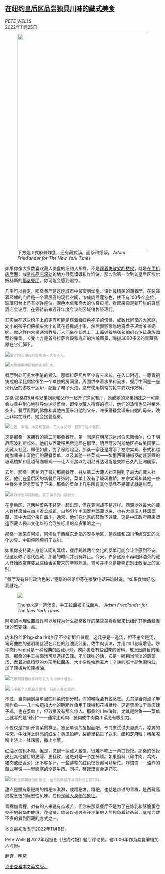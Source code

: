 <!--1669354624000-->
[在纽约皇后区品尝独具川味的藏式美食](https://cn.nytimes.com/style/20221125/restaurant-review-sichuan-food-nha-sang-queens/)
------

<address>PETE WELLS</address><time pudate="2022-11-25 01:07:58" datetime="2022-11-25 01:07:58">2022年11月25日</time><figure><img src="https://images.weserv.nl/?url=static01.nyt.com/images/2022/11/09/dining/09rest-sang1/08rest-sang1-master1050.jpg" width="1050" height="700"><figcaption>下方是川式麻辣炸鱼，还有藏式汤、面条和馍馍。 <cite>Adam Friedlander for The New York Times</cite></figcaption></figure><section><p>如果你像大多数喜欢藏人美食的纽约人那样，不是<a href="https://www.nytimes.com/2012/10/10/dining/reviews/hungry-city-phayul-in-jackson-heights.html">踩着快散架的楼梯</a>，就是<a href="https://www.nytimes.com/2017/01/19/dining/lhasa-fast-food-review-queens.html">在手机店后面</a>，或是<a href="https://www.nytimes.com/2019/11/27/dining/khampa-kitchen-review-tibetan.html" title="Link: https://www.nytimes.com/2019/11/27/dining/khampa-kitchen-review-tibetan.html">礼品店深处</a>的地方寻觅馍馍和炸馅饼，那么你第一次到访皇后区埃尔姆赫斯的<a rel="noopener noreferrer" target="_blank" href="https://www.nhasangeats.net/">那桑餐厅</a>，你可能会感到震惊。</p><p>几乎可以肯定，那桑餐厅是这座城市中最富丽堂皇、设计最精美的藏餐厅。在装饰着经幡的门后是一个双层高的现代空间，漆成肉豆蔻棕色，楼下有100多个座位，玻璃阳台上还有少许座位。深色木桌和高大的仿真皮椅，看起来像是新开张的尊盛酒店会议厅，在等待前来召开年度会议的区域销售经理们。</p><p>其实坐在这些椅子上的更有可能是穿着绛红色袍子的僧侣，或数代同堂的大家庭，幼小的孩子们把拳头大小的蒸花卷撕成小条，然后颤颤悠悠地将盘子递给爷爷奶奶。像这样的大桌通常靠墙，人们坐在长凳上，上面铺着地毯和编织有传统藏族图案的靠垫。长凳上方是首府拉萨宫殿和寺庙的浩瀚图景，海拔3000多米的青藏高原在它们脚下。</p><p><img src="https://images.weserv.nl/?url=static01.nyt.com/images/2022/11/09/dining/09rest-sang2/08rest-sang2-master1050.jpg"><small style="color: #999;">餐厅的长桌有时会坐满一大家子人。</small></p><p><img src="https://images.weserv.nl/?url=static01.nyt.com/images/2022/11/09/dining/09rest-sang6/08rest-sang6-master1050.jpg"><small style="color: #999;">为佛像供奉新鲜的水果和水。</small></p><p>餐厅到处可见大手笔的投入。那幅拉萨照片至少有三米长。在入口附近，一尊青铜铸成的半比例佛像坐一个单独的房间里，周围供奉着水果和流水。餐厅中间是一座现代版的游牧干泥炉，配备了电子火焰，没有使用惯常的牦牛粪块作燃料。</p><p>楚桑·那桑在5月与兄弟姐妹和父母一起开了这家餐厅。她或她的兄弟姐妹之一可能会友善并耐心地引导你浏览菜单，即使以藏人待客的标准，他们的热情也显得格外突出。餐厅周围的佛像和其他古董来自他的父亲。许多藏餐食谱来自她的母亲，晚上非常忙碌时，她会接管厨房。</p><p><img src="https://images.weserv.nl/?url=static01.nyt.com/images/2022/11/09/dining/09rest-sang5/merlin_215954790_194e9263-70c0-4010-bcc7-79af8981d831-master1050.jpg"><small style="color: #999;">左起：索南、申芬和楚桑。三人与父母一起开了这个餐厅。</small></p><p>这是那桑一家拥有的第二间那桑餐厅。第一间是在明尼苏达州伯恩斯维尔，位于明尼阿波利斯郊外。他们从西藏移民后定居在那里。明尼阿波利斯地区拥有美国第二大藏人社区。即便如此，为了保险起见，那桑一家还是增添了左宗棠鸡、泰式和越南咖喱来丰富他们的藏餐菜单，以及其他一些菜式——如墨西哥辣椒罗勒酱烹煮的玻璃梭鲈和蔓越莓咖喱鸡——让人不禁以为明尼苏达可能是失踪已久的亚洲国家。</p><p>去年，那桑一家关闭了最初那间餐厅，并从第二大藏人社区搬到了最大的藏人社区。他们在皇后区的新餐厅开张时，菜单上没有了玻璃梭鲈。左宗棠鸡和其他一些中餐外卖常见菜留了下来。那桑的菜单上几乎所有其他菜品不是藏式就是川菜。</p><p><img src="https://images.weserv.nl/?url=static01.nyt.com/images/2022/11/09/dining/09rest-sang7/merlin_215954937_a307071b-acf0-44f0-909a-6dd22ce7d075-master1050.jpg"><small style="color: #999;">麻辣炸鱼辛辣酥脆，属于菜单的川菜部分。</small></p><p>在皇后区，这两种菜系不经常一起出现，但在亚洲却不是这样。西藏以外最大的藏人群体居住在四川省会成都。自1951年中国吞并西藏以来，也有大量汉人移居西藏，其中大部分来自四川。通常，他们在北京的鼓励下进藏，这是中国政府用来塑造西藏人民和文化以符合汉族标准的众多策略之一。</p><p>那桑一家来自阿坝，阿坝位于西藏东北部的安多地区，是西藏和四川传统交汇的文化边界。中国将阿坝归于四川。</p><p>如果你支持藏人身份认同的延续，餐厅跨越两个文化的菜单可能会让你感到不安。但这反映了现代西藏，那里的时间并没有静止。今天，许多逐渐不再喝酥油茶的藏人开始欣赏麻婆豆腐给舌尖带来的辛辣刺激。胃可并不总是能够识别出政治上的区别。</p><p>“餐厅没有任何政治色彩，”楚桑的弟弟申芬在接受电话采访时说。“如果食物好吃，我就吃。”</p><p><figure><img src="https://images.weserv.nl/?url=static01.nyt.com/images/2022/11/09/dining/09rest-sang8/merlin_215954880_8bdff6a7-650b-43d1-99b8-e693deea2fa0-jumbo.jpg"></p><figcaption>Thentuk是一道汤面，手工拉面被切成面片。 <cite>Adam Friedlander for The New York Times</cite></figcaption></figure><p>阿坝的地理位置或许可以解释为什么那桑餐厅的某些菜肴看起来比纽约其他西藏餐馆的菜要辣一点。</p><p>肉末粉丝(Ping-sha riri)加了不少新鲜红辣椒，这几乎是一道汤，但不完全是汤，弯弯曲曲的透明粉丝浸在深色的红油汤汁里，佐牛肉调味，并用四川花椒增香。炒牛肉(shapta)是一种经典的西藏小炒，肉片裹着有些甜辣的酱料，散发出醒目的暖意。那桑的手工拉面汤可以选择去辣。不加辣味的话，它是一碗相当清淡的蔬菜汤，煮着边缘粗糙的方形手拉面条，大小像格格脆麦片；辛辣的版本颜色偏粉红，加了辣椒片和辣椒油。</p><p><img src="https://images.weserv.nl/?url=static01.nyt.com/images/2022/11/09/dining/09rest-sang9/08rest-sang9-master1050.jpg"><small style="color: #999;">花椒和辣椒以多种形式为肉末粉丝增香。</small></p><p><img src="https://images.weserv.nl/?url=static01.nyt.com/images/2022/11/09/dining/09rest-sang10/08rest-sang10-master1050.jpg"><small style="color: #999;">几乎每个人都会点馍馍。有的人喜欢蒸的。</small></p><p>不过，当你翻到菜单里四川菜的部分时，你的喉咙会有些感觉。尤其是当你点了麻辣炸鱼——几十块拇指大小的酥脆炸鱼用干辣椒和花椒爆炒。这道菜类似于重庆辣子鸡，也在菜单上，但效果没有那么惊人。那桑的川味海鲜，尤其是烤鱼——菜单上就写的是“辣汁”——通常比鸡肉、猪肉或牛肉类川菜更有吸引力。</p><p>不仅仅是四川开胃菜的样品。忘记单调的担担面吧，专门来试试夫妻肺片，凉爽的牛肉、牛肚拌上鲜亮的红油；黄瓜拍碎，裂缝里钻进了蒜末、醋和芝麻粒；粗条凉粉上浇上一钵辣酱，撒上小葱。</p><p>红油水饺也不赖。但是，来到一家藏人餐馆，很难不吃上一两口馍馍。那桑的馍馍皮比其他餐厅的更薄、更精致，这绝对是一个加分项。如果馅料（碎牛肉、鸡肉、猪肉或细香葱）还不够多汁，一些鲜艳的红色馍馍酱可以帮忙。炸馅饼——油炸的藏式卷饼——里面塞的全是牛肉。同样，蘸馍馍酱会更好吃。</p><p><img src="https://images.weserv.nl/?url=static01.nyt.com/images/2022/11/09/dining/09rest-sang11/merlin_215954808_d675d044-06fc-4ee7-90b1-9a44668cf3e4-master1050.jpg"><small style="color: #999;">糌粑是西藏身份的象征，也是那桑餐厅冰淇淋的主要口味。</small></p><p>甜点是撒有糌粑粉的糌粑冰淇淋，或糌粑饼。糌粑，也就是炒过的青稞，是西藏高海拔烹饪的标志性风味。它也是<a rel="noopener noreferrer" target="_blank" href="https://www.npr.org/sections/thesalt/2019/06/23/730718588/tsampa-the-tibetan-cereal-that-helped-spark-an-uprising">藏人身份的象征</a>。</p><p>青稞加青稞，对有的人来说有点艰苦，但你来那桑餐厅不是为了在炼乳和酥脆蛋卷交织的奢华中放纵。在这里，你可以通过离开那里的人的视角看待西藏，这是为数不多的看到西藏的方式之一。</p></section><footer><p>本文最初发表于2022年11月8日。</p><p>Pete Wells自2012年起担任《纽约时报》餐厅评论员。他2006年作为美食编辑加入时报。</p><p>翻译：明斋</p><p><a rel="nofollow" target="_blank" href="https://www.nytimes.com/2022/11/08/dining/restaurant-review-sichuan-food-nha-sang-queens.html">点击查看本文英文版。</a></p></footer>

